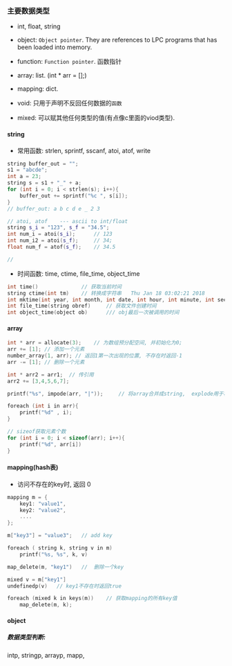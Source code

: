 ### 主要数据类型
- int, float, string

- object: `Object pointer`.
They are references to LPC programs that has been loaded into memory.

- function: `Function pointer`.
函数指针

- array: list. (int * arr = [];)

- mapping: dict.

- void: 只用于声明不反回任何数据的`函数`

- mixed: 可以赋其他任何类型的值(有点像c里面的viod类型).


#### string
- 常用函数: strlen, sprintf, sscanf, atoi, atof, write
```c++
string buffer_out = "";
s1 = "abcde";
int a = 23;
string s = s1 + "_" + a;
for (int i = 0; i < strlen(s); i++){
	buffer_out += sprintf("%c ", s[i]);
}
// buffer_out: a b c d e _ 2 3

// atoi, atof    --- ascii to int/float
string s_i = "123", s_f = "34.5";
int num_i = atoi(s_i);		// 123
int num_i2 = atoi(s_f); 	// 34;
float num_f = atof(s_f);	// 34.5

//

```

- 时间函数: time, ctime, file_time, object_time
```c++
int time()				// 获取当前时间
string ctime(int tm)	// 转换成字符串	Thu Jan 18 03:02:21 2018
int mktime(int year, int month, int date, int hour, int minute, int second)
int file_time(string obref)		// 获取文件创建时间
int object_time(object ob)		/// obj最后一次被调用的时间
```


#### array
```c++
int * arr = allocate(3);	// 为数组预分配空间, 并初始化为0;
arr += [1]; // 添加一个元素
number_array(1, arr); // 返回1第一次出现的位置, 不存在时返回-1
arr -= [1]; // 删除一个元素

int * arr2 = arr1;	// 传引用
arr2 += [3,4,5,6,7];

printf("%s", impode(arr, "|"));		// 将array合并成string,  explode用于将string查分成array

foreach (int i in arr){
	printf("%d" , i);
}

// sizeof获取元素个数
for (int i = 0; i < sizeof(arr); i++){
	printf("%d", arr[i])
}
```


#### mapping(hash表)
- 访问不存在的key时, 返回 0
```c
mapping m = {
	key1: "value1",
	key2: "value2",
	....
};

m["key3"] = "value3";	// add key

foreach ( string k, string v in m)
	printf("%s, %s", k, v)

map_delete(m, "key1")	//  删除一个key

mixed v = m["key1"]
undefinedp(v)	// key1不存在时返回true

foreach (mixed k in keys(m))	// 获取mapping的所有key值
	map_delete(m, k);

```



#### object



##### 数据类型判断:
intp, stringp, arrayp, mapp,
